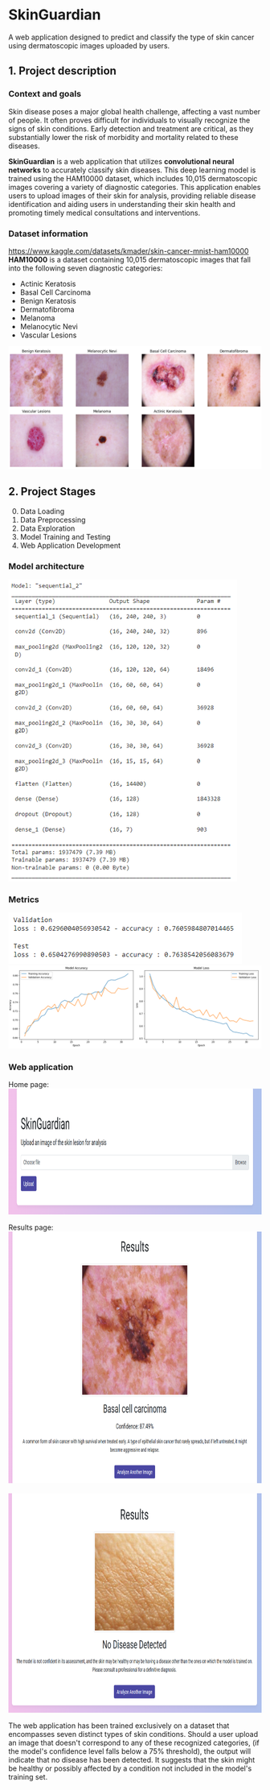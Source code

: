 # SkinGuardian
 A web application designed to predict and classify the type of skin cancer using dermatoscopic images uploaded by users.

## 1. Project description
### Context and goals
Skin disease poses a major global health challenge, affecting a vast number of people. It often proves difficult for individuals to visually recognize the signs of skin conditions. Early detection and treatment are critical, as they substantially lower the risk of morbidity and mortality related to these diseases.

**SkinGuardian** is a web application that utilizes **convolutional neural networks** to accurately classify skin diseases. This deep learning model is trained using the HAM10000 dataset, which includes 10,015 dermatoscopic images covering a variety of diagnostic categories. This application enables users to upload images of their skin for analysis, providing reliable disease identification and aiding users in understanding their skin health and promoting timely medical consultations and interventions.

### Dataset information
https://www.kaggle.com/datasets/kmader/skin-cancer-mnist-ham10000 <br>
**HAM10000** is a dataset containing 10,015 dermatoscopic images that fall into the following seven diagnostic categories:
- Actinic Keratosis
- Basal Cell Carcinoma
- Benign Keratosis
- Dermatofibroma
- Melanoma
- Melanocytic Nevi
- Vascular Lesions
  
<img src="/images/dataset image.png"><br>

 ## 2. Project Stages
 0. Data Loading
 1. Data Preprocessing
 2. Data Exploration
 3. Model Training and Testing
 4. Web Application Development

### Model architecture
<img src="/images/model architecture.png" height="600"><br>

### Metrics
<img src="/images/metrics.png"><br>
<img src="/images/metrics curves.png"><br>

### Web application
Home page:
<img src="/images/website home.png" height="250"><br>

Results page:<br>
<img src="/images/website results 1.png" height="500"><br><br>
<img src="/images/website results 2.png" height="436"><br>

The web application has been trained exclusively on a dataset that encompasses seven distinct types of skin conditions. Should a user upload an image that doesn't correspond to any of these recognized categories, (if the model's confidence level falls below a 75% threshold), the output will indicate that no disease has been detected. It suggests that the skin might be healthy or possibly affected by a condition not included in the model's training set.
